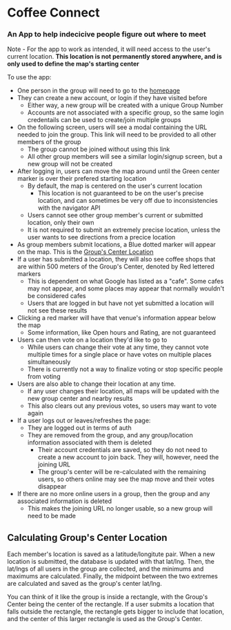 # Coffee Connect #
### An App to help indecicive people figure out where to meet ###

Note - For the app to work as intended, it will need access to the user's current location.  **This location is not permanently stored anywhere, and is only used to define the map's starting center**

To use the app: 
- One person in the group will need to go to the [homepage](https://coffee-connect.herokuapp.com/)
- They can create a new account, or login if they have visited before
    - Either way, a new group will be created with a unique Group Number
    - Accounts are not associated with a specific group, so the same login credentails can be used to create/join multiple groups
- On the following screen, users will see a modal containing the URL needed to join the group.  This link will need to be provided to all other members of the group
    - The group cannot be joined without using this link
    - All other group members will see a similar login/signup screen, but a new group will not be created
- After logging in, users can move the map around until the Green center marker is over their prefered starting location
    - By default, the map is centered on the user's current location
        - This location is not guaranteed to be on the user's precise location, and can sometimes be very off due to inconsistencies with the navigator API
    - Users cannot see other group member's current or submitted location, only their own
    - It is not required to submit an extremely precise location, unless the user wants to see directions from a precice location
- As group members submit locations, a Blue dotted marker will appear on the map.  This is the [Group's Center Location](#calculating-groups-center-location)
- If a user has submitted a location, they will also see coffee shops that are within 500 meters of the Group's Center, denoted by Red lettered markers
    - This is dependent on what Google has listed as a "cafe".  Some cafes may not appear, and some places may appear that normally wouldn't be considered cafes
    - Users that are logged in but have not yet submitted a location will not see these results
- Clicking a red marker will have that venue's information appear below the map
    - Some information, like Open hours and Rating, are not guaranteed
- Users can then vote on a location they'd like to go to
    - While users can change their vote at any time, they cannot vote multiple times for a single place or have votes on multiple places simultaneously
    - There is currently not a way to finalize voting or stop specific people from voting
- Users are also able to change their location at any time.
    - If any user changes their location, all maps will be updated with the new group center and nearby results
    - This also clears out any previous votes, so users may want to vote again
- If a user logs out or leaves/refreshes the page:
    - They are logged out in terms of auth
    - They are removed from the group, and any group/location information associated with them is deleted
        - Their account credentials are saved, so they do not need to create a new account to join back.  They will, however, need the joining URL
        - The group's center will be re-calculated with the remaining users, so others online may see the map move and their votes disappear
- If there are no more online users in a group, then the group and any associated information is deleted
    - This makes the joining URL no longer usable, so a new group will need to be made


## Calculating Group's Center Location
Each member's location is saved as a latitude/longitute pair.  When a new location is submitted, the database is updated with that lat/lng.  Then, the lat/lngs of all users in the group are collected, and the minimums and maximums are calculated.  Finally, the midpoint between the two extremes are calculated and saved as the group's center lat/lng.

You can think of it like the group is inside a rectangle, with the Group's Center being the center of the rectangle.  If a user submits a location that falls outside the rectangle, the rectangle gets bigger to include that location, and the center of this larger rectangle is used as the Group's Center.